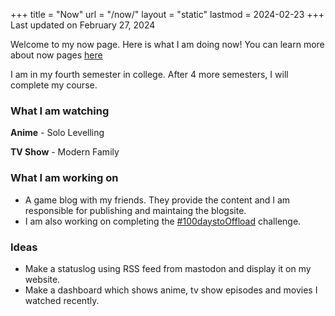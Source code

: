 +++
title = "Now"
url = "/now/"
layout = "static"
lastmod = 2024-02-23
+++
Last updated on February 27, 2024

Welcome to my now page. Here is what I am doing now! You can learn more about now pages [here](https://nownownow.com/about)

I am in my fourth semester in college. After 4 more semesters, I will complete my course.


### What I am watching
**Anime** - Solo Levelling

**TV Show** - Modern Family

### What I am working on
- A game blog with my friends. They provide the content and I am responsible for publishing and maintaing the blogsite.
- I am also working on completing the [#100daystoOffload](https://100daystooffload.com) challenge.

### Ideas
- Make a statuslog using RSS feed from mastodon and display it on my website.
- Make a dashboard which shows anime, tv show episodes and movies I watched recently.
